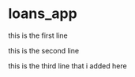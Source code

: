 # loans_app

this is the first line 

this is the second line

this is the third line that i added here